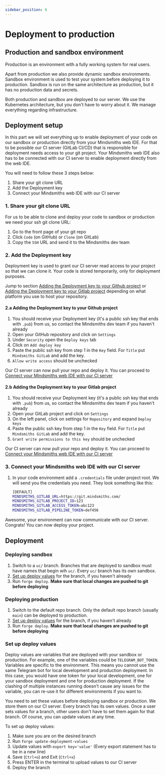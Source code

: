 ```yaml
---
sidebar_position: 6
---
```


# Deployment to production

## Production and sandbox environment

Production is an environment with a fully working system for real users.

Apart from production we also provide dynamic sandbox environments. Sandbox environment is used to test your system before deploying it to production. Sandbox is run on the same architecture as production, but it has no production data and secrets.

Both production and sandbox are deployed to our server. We use the Kubernetes architecture, but you don't have to worry about it. We manage everything regarding infrastructure.

## Deployment setup

In this part we will set everything up to enable deployment of your code on our sandbox or production directly from your Mindsmiths web IDE. 
For that to be possible our CI server (GitLab CI/CD) that is responsible for deployment needs access to your git project. Your Mindsmiths web IDE also has to be connected with our CI server to enable deployment directly from the web IDE.

You will need to follow these 3 steps below:

1. Share your git clone URL
2. Add the Deployment key
3. Connect your Mindsmiths web IDE with our CI server

### 1. Share your git clone URL

For us to be able to clone and deploy your code to sandbox or production we need your ssh git clone URL:

1. Go to the front page of your git repo
2. Click `Code` (on GitHub) or `Clone` (on GitLab)
3. Copy the `SSH` URL and send it to the Mindsmiths dev team

### 2. Add the Deployment key

Deployment key is used to grant our CI server read access to your project so that we can clone it. Your code is stored temporarily, only for deployment purposes.

Jump to section [Adding the Deployment key to your Github project](#2a-adding-deployment-key-to-your-github-project) or [Adding the Deployment key to your Gitlab project](#2b-adding-deployment-key-to-your-gitlab-project) depending on what platform you use to host your repository.

#### 2.a Adding the Deployment key to your Github project

1. You should receive your Deployment key (it's a public ssh key that ends with `.pub`) from us, so contact the Mindsmiths dev team if you haven't already
2. Open your GitHub repository and click on `Settings`
3. Under `Security` open the `Deploy keys` tab
4. Click on `Add deploy key`
5. Paste the public ssh key from step 1 in the `Key` field. For `Title` put `Mindsmiths GitLab` and add the key.
6. `Allow write access` should be unchecked

Our CI server can now pull your repo and deploy it. You can proceed to [Connect your Mindsmiths web IDE with our CI server](#3-connect-your-mindsmiths-web-ide-with-our-ci-server)

#### 2.b Adding the Deployment key to your Gitlab project

1. You should receive your Deployment key (it's a public ssh key that ends with `.pub`) from us, so contact the Mindsmiths dev team if you haven't already
2. Open your GitLab project and click on `Settings`
3. On the left panel, click on settings for `Repository` and expand `Deploy keys`
4. Paste the public ssh key from step 1 in the `Key` field. For `Title` put `Mindsmiths GitLab` and add the key.
5. `Grant write permissions to this key` should be unchecked

Our CI server can now pull your repo and deploy it. You can proceed to [Connect your Mindsmiths web IDE with our CI server](#3-connect-your-mindsmiths-web-ide-with-our-ci-server)

### 3. Connect your Mindsmiths web IDE with our CI server

1. In your code environment add a `.credentials` file under project root. We will send you the credentials you need. They look something like this:
    ```bash
    [DEFAULT]
    MINDSMITHS_GITLAB_URL=https://git.mindsmiths.com/
    MINDSMITHS_GITLAB_PROJECT_ID=123
    MINDSMITHS_GITLAB_ACCESS_TOKEN=abc123
    MINDSMITHS_GITLAB_PIPELINE_TOKEN=def456
    ```

Awesome, your environment can now communicate with our CI server. Congrats! You can now deploy your project.

## Deployment

### Deploying sandbox

1. Switch to a `uc/` branch. Branches that are deployed to sandbox must have names that begin wih `uc/`. Every `uc/` branch has its own sandbox.
2. [Set up deploy values](#set-up-deploy-values) for the branch, if you haven't already
3. Run `forge deploy`. **Make sure that local changes are pushed to git before deploying**


### Deploying production

1. Switch to the default repo branch. Only the default repo branch (usually `main`) can be deployed to production.
2. [Set up deploy values](#set-up-deploy-values) for the branch, if you haven't already
3. Run `forge deploy`. **Make sure that local changes are pushed to git before deploying**

### Set up deploy values

Deploy values are variables that are deployed with your sandbox or production. For example, one of the variables could be `TELEGRAM_BOT_TOKEN`. Variables are specific to the environment. 
This means you cannot use the same Telegram bot for local development and production deployment. In this case, you would have one token for your local development, one for your sandbox deployment and one for production deployment. 
If the clashing of multiple instances running doesn't cause any issues for the variable, you can re-use it for different environments if you want to.

You need to set these values before deploying sandbox or production. We store them on our CI server. Every branch has its own values. Once a user sets values for a branch, other users don't have to set them again for that branch. Of course, you can update values at any time.

To set up deploy values:
1. Make sure you are on the desired branch
2. Run `forge update-deployment-values`
3. Update values with `export key='value'` (Every export statement has to be in a new line)
4. Save (`Ctrl+o`) and Exit (`Ctrl+x`)
5. Press ENTER in the terminal to upload values to our CI server
6. Deploy the branch
